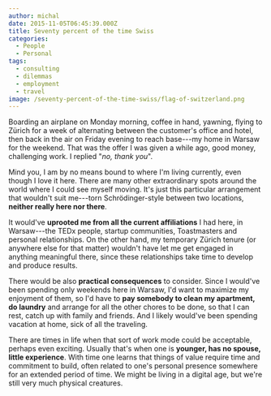 ```yaml
---
author: michal
date: 2015-11-05T06:45:39.000Z
title: Seventy percent of the time Swiss
categories:
  - People
  - Personal
tags:
  - consulting
  - dilemmas
  - employment
  - travel
image: /seventy-percent-of-the-time-swiss/flag-of-switzerland.png
---
```


Boarding an airplane on Monday morning, coffee in hand, yawning, flying to Zürich for a week of alternating between the customer's office and hotel, then back in the air on Friday evening to reach base---my home in Warsaw for the weekend. That was the offer I was given a while ago, good money, challenging work. I replied "_no, thank you_".

<!--more-->

Mind you, I am by no means bound to where I'm living currently, even though I love it here. There are many other extraordinary spots around the world where I could see myself moving. It's just this particular arrangement that wouldn't suit me---torn Schrödinger-style between two locations, __neither really here nor there__.

It would've __uprooted me from all the current affiliations__ I had here, in Warsaw---the TEDx people, startup communities, Toastmasters and personal relationships. On the other hand, my temporary Zürich tenure (or anywhere else for that matter) wouldn't have let me get engaged in anything meaningful there, since these relationships take time to develop and produce results.

There would be also __practical consequences__ to consider. Since I would've been spending only weekends here in Warsaw, I'd want to maximize my enjoyment of them, so I'd have to __pay somebody to clean my apartment, do laundry__ and arrange for all the other chores to be done, so that I can rest, catch up with family and friends. And I likely would've been spending vacation at home, sick of all the traveling.

There are times in life when that sort of work mode could be acceptable, perhaps even exciting. Usually that's when one is __younger, has no spouse, little experience__. With time one learns that things of value require time and commitment to build, often related to one's personal presence somewhere for an extended period of time. We might be living in a digital age, but we're still very much physical creatures.


